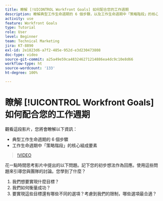 ```yaml
---
title: 瞭解 [!UICONTROL Workfront Goals] 如何配合您的工作週期
description: 瞭解典型工作生命週期的 6 個步驟，以及工作生命週期中「策略階段」的核心組成要素。
activity: use
feature: Workfront Goals
type: Tutorial
role: User
level: Beginner
team: Technical Marketing
jira: KT-8890
exl-id: 2e1823d6-a7f2-485e-952d-e3d230473808
doc-type: video
source-git-commit: a25a49e59ca483246271214886ea4dc9c10e8d66
workflow-type: ht
source-wordcount: '133'
ht-degree: 100%

---
```


# 瞭解 [!UICONTROL Workfront Goals] 如何配合您的工作週期

觀看這段影片，您將會瞭解以下資訊：

* 典型工作生命週期的 6 個步驟
* 工作生命週期中「策略階段」的核心組成要素

>[!VIDEO](https://video.tv.adobe.com/v/335184/?quality=12&learn=on)

<!--
Your turn graphic
-->

花一點時間思考影片中提出的以下問題。記下您的初步想法作為回應。使用這些問題來引導您與團隊的討論。您學到了什麼？

1. 我們想要實現什麼目標？
1. 我們如何衡量成功？
1. 要實現這些目標還有哪些不同的選項？考慮到我們的限制，哪些選項最合適？
